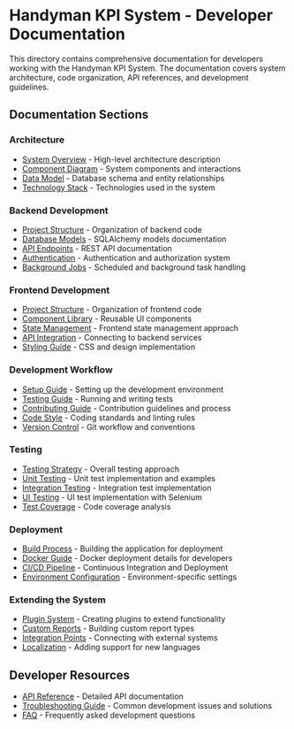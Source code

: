 # Handyman KPI System - Developer Documentation

This directory contains comprehensive documentation for developers working with the Handyman KPI System. The documentation covers system architecture, code organization, API references, and development guidelines.

## Documentation Sections

### Architecture
- [System Overview](architecture/overview.md) - High-level architecture description
- [Component Diagram](architecture/components.md) - System components and interactions
- [Data Model](architecture/data-model.md) - Database schema and entity relationships
- [Technology Stack](architecture/tech-stack.md) - Technologies used in the system

### Backend Development
- [Project Structure](backend/structure.md) - Organization of backend code
- [Database Models](backend/models.md) - SQLAlchemy models documentation
- [API Endpoints](backend/api.md) - REST API documentation
- [Authentication](backend/auth.md) - Authentication and authorization system
- [Background Jobs](backend/jobs.md) - Scheduled and background task handling

### Frontend Development
- [Project Structure](frontend/structure.md) - Organization of frontend code
- [Component Library](frontend/components.md) - Reusable UI components
- [State Management](frontend/state.md) - Frontend state management approach
- [API Integration](frontend/api-integration.md) - Connecting to backend services
- [Styling Guide](frontend/styling.md) - CSS and design implementation

### Development Workflow
- [Setup Guide](workflow/setup.md) - Setting up the development environment
- [Testing Guide](workflow/testing.md) - Running and writing tests
- [Contributing Guide](workflow/contributing.md) - Contribution guidelines and process
- [Code Style](workflow/code-style.md) - Coding standards and linting rules
- [Version Control](workflow/version-control.md) - Git workflow and conventions

### Testing
- [Testing Strategy](testing/strategy.md) - Overall testing approach
- [Unit Testing](testing/unit.md) - Unit test implementation and examples
- [Integration Testing](testing/integration.md) - Integration test implementation
- [UI Testing](testing/ui.md) - UI test implementation with Selenium
- [Test Coverage](testing/coverage.md) - Code coverage analysis

### Deployment
- [Build Process](deployment/build.md) - Building the application for deployment
- [Docker Guide](deployment/docker.md) - Docker deployment details for developers
- [CI/CD Pipeline](deployment/ci-cd.md) - Continuous Integration and Deployment
- [Environment Configuration](deployment/environment.md) - Environment-specific settings

### Extending the System
- [Plugin System](extending/plugins.md) - Creating plugins to extend functionality
- [Custom Reports](extending/reports.md) - Building custom report types
- [Integration Points](extending/integration.md) - Connecting with external systems
- [Localization](extending/localization.md) - Adding support for new languages

## Developer Resources
- [API Reference](api-reference/README.md) - Detailed API documentation
- [Troubleshooting Guide](troubleshooting.md) - Common development issues and solutions
- [FAQ](faq.md) - Frequently asked development questions
